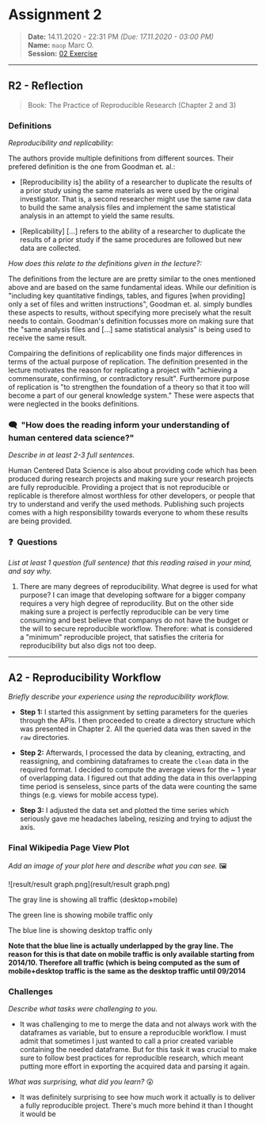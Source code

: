 # Assignment 2
> **Date:** 14.11.2020 - 22:31 PM *(Due: 17.11.2020 - 03:00 PM)*  
> **Name:** `maop` Marc O.  
> **Session:** [02 Exercise](https://github.com/FUB-HCC/hcds-winter-2020/wiki/02_exercise)   
----

## R2 - Reflection
> Book: The Practice of Reproducible Research (Chapter 2 and 3)

### Definitions

_Reproducibility and replicability:_

The authors provide multiple definitions from different sources. Their prefered definition is the one from Goodman et. al.:
* \[Reproducibility is\] the ability of a researcher to duplicate the results of a prior study using the same materials as were used by the original investigator. That is, a second researcher might use the same raw data to build the same analysis files and implement the same statistical analysis in an attempt to yield the same results. 

* \[Replicability\] \[...\] refers to the ability of a researcher to duplicate the results of a prior study if the same procedures are followed but new data are collected.


_How does this relate to the definitions given in the lecture?:_ 

The definitions from the lecture are are pretty similar to the ones mentioned above and are based on the same fundamental ideas. While our definition is "including key quantitative findings, tables, and figures \[when providing\] only a set of files and written instructions", Goodman et. al. simply bundles these aspects to results, without specifying more precisely what the result needs to contain. Goodman's definition focusses more on making sure that the "same analysis files and \[...\] same statistical analysis" is being used to receive the same result.  

Compairing the definitions of replicability one finds major differences in terms of the actual purpose of replication. The definition presented in the lecture motivates the reason for replicating a project with "achieving a commensurate, confirming, or contradictory result". Furthermore purpose of replication is "to strengthen the foundation of a theory so that it too will become a part of our general knowledge system." These were aspects that were neglected in the books definitions.


### 🗨️&nbsp; "How does the reading inform your understanding of human centered data science?"  
_Describe in at least 2-3 full sentences._

Human Centered Data Science is also about providing code which has been produced during research projects and making sure your research projects are fully reproducible. Providing a project that is not reproducible or replicable is therefore almost worthless for other developers, or people that try to understand and verify the used methods. Publishing such projects comes with a high responsibility towards everyone to whom these results are being provided.

### ❓&nbsp; Questions
_List at least 1 question (full sentence) that this reading raised in your mind, and say why._

1. There are many degrees of reproducibility. What degree is used for what purpose? I can image that developing software for a bigger company requires a very high degree of reproducility. But on the other side making sure a project is perfectly reproducible can be very time consuming and best believe that companys do not have the budget or the will to secure reproducible workflow. Therefore: what is considered a "minimum" reproducible project, that satisfies the criteria for reproducibility but also digs not too deep.

***

## A2 - Reproducibility Workflow
_Briefly describe your experience using the reproducibility workflow._

* **Step 1:** I started this assignment by setting parameters for the queries through the APIs. I then proceeded to create a directory structure which was presented in Chapter 2. All the queried data was then saved in the `raw` directories.

* **Step 2:** Afterwards, I processed the data by cleaning, extracting, and reassigning, and combining dataframes to create the `clean` data in the required format. I decided to compute the average views for the ~ 1 year of overlapping data. I figured out that adding the data in this overlapping time period is senseless, since parts of the data were counting the same things (e.g. views for mobile access type).

* **Step 3:** I adjusted the data set and plotted the time series which seriously gave me headaches labeling, resizing and trying to adjust the axis.

### Final Wikipedia Page View Plot
_Add an image of your plot here and describe what you can see._ 🖼️ 

![result/result graph.png](result/result graph.png)

The gray line is showing all traffic (desktop+mobile)

The green line is showing mobile traffic only

The blue line is showing desktop traffic only

**Note that the blue line is actually underlapped by the gray line. The reason for this is that date on mobile traffic is only available starting from 2014/10. Therefore all traffic (which is being computed as the sum of mobile+desktop traffic is the same as the desktop traffic until 09/2014**

### Challenges
_Describe what tasks were challenging to you._
* It was challenging to me to merge the data and not always work with the dataframes as variable, but to ensure a reproducible workflow. I must admit that sometimes I just wanted to call a prior created variable containing the needed dataframe. But for this task it was crucial to make sure to follow best practices for reproducible research, which meant putting more effort in exporting the acquired data and parsing it again.

_What was surprising, what did you learn?_ 😮 
* It was definitely surprising to see how much work it actually is to deliver a fully reproducible project. There's much more behind it than I thought it would be
